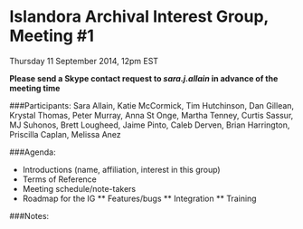 # Islandora Archival Interest Group, Meeting #1
Thursday 11 September 2014, 12pm EST

**Please send a Skype contact request to *sara.j.allain* in advance of the meeting time**

###Participants:
Sara Allain, Katie McCormick, Tim Hutchinson, Dan Gillean, Krystal Thomas, Peter Murray, Anna St Onge, Martha Tenney, Curtis Sassur, MJ Suhonos, Brett Lougheed, Jaime Pinto, Caleb Derven, Brian Harrington, Priscilla Caplan, Melissa Anez

###Agenda:
* Introductions (name, affiliation, interest in this group)
* Terms of Reference
* Meeting schedule/note-takers
* Roadmap for the IG
** Features/bugs
** Integration
** Training

###Notes:
